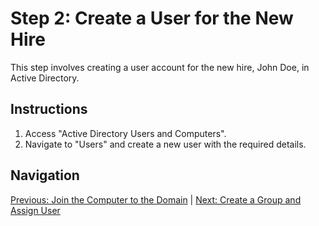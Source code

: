 # Step 2: Create a User for the New Hire

This step involves creating a user account for the new hire, John Doe, in Active Directory.

## Instructions

1. Access "Active Directory Users and Computers".
2. Navigate to "Users" and create a new user with the required details.

## Navigation

[Previous: Join the Computer to the Domain](step1.md) | [Next: Create a Group and Assign User](step3.md)

